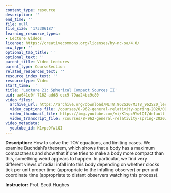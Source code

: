 ```yaml
---
content_type: resource
description: ''
end_time: ''
file: null
file_size: '173306187'
learning_resource_types:
- Lecture Videos
license: https://creativecommons.org/licenses/by-nc-sa/4.0/
ocw_type: ''
optional_tab_title: ''
optional_text: ''
parent_title: Video Lectures
parent_type: CourseSection
related_resources_text: ''
resource_index_text: ''
resourcetype: Video
start_time: ''
title: 'Lecture 21: Spherical Compact Sources II'
uid: aa641c0f-7162-add8-ecc9-79aa24bc9c80
video_files:
  archive_url: https://archive.org/download/MIT8.962S20/MIT8_962S20_lec21_300k.mp4
  video_captions_file: /courses/8-962-general-relativity-spring-2020/09875230910f52ee998630a085234641_K1vpc9YwlQI.vtt
  video_thumbnail_file: https://img.youtube.com/vi/K1vpc9YwlQI/default.jpg
  video_transcript_file: /courses/8-962-general-relativity-spring-2020/dd826563ba0278e6f3fb2a040ca62e0a_K1vpc9YwlQI.pdf
video_metadata:
  youtube_id: K1vpc9YwlQI
---
```


**Description:** How to solve the TOV equations, and limiting cases. We examine Buchdahl’s theorem, which shows that a body has a maximum compactness and show that if one tries to make a body more compact than this, something weird appears to happen. In particular, we find very different views of radial infall into this body depending on whether clocks tick per unit proper time (appropriate to the infalling observer) or per unit coordinate time (appropriate to distant observers watching this process).

**Instructor:** Prof. Scott Hughes

